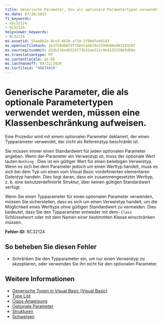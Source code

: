 ```yaml
---
title: Generische Parameter, die als optionale Parametertypen verwendet werden, müssen eine Klassenbeschränkung aufweisen.
ms.date: 07/20/2015
f1_keywords:
- vbc32124
- bc32124
helpviewer_keywords:
- BC32124
ms.assetid: 55aa8b2a-9ce3-4620-a710-2f9b0feb6143
ms.openlocfilehash: 2e3f50d08fdf78b5ca9bf9e3399b00ed0328320f
ms.sourcegitcommit: d2db216e46323f73b32ae312c9e4135258e5d68e
ms.translationtype: MT
ms.contentlocale: de-DE
ms.lasthandoff: 09/22/2020
ms.locfileid: "90874028"
---
```

# <a name="generic-parameters-used-as-optional-parameter-types-must-be-class-constrained"></a>Generische Parameter, die als optionale Parametertypen verwendet werden, müssen eine Klassenbeschränkung aufweisen.

Eine Prozedur wird mit einem optionalen Parameter deklariert, der einen Typparameter verwendet, der nicht als Referenztyp beschränkt ist.  
  
 Sie müssen immer einen Standardwert für jeden optionalen Parameter angeben. Wenn der-Parameter ein Verweistyp ist, muss der optionale Wert lauten `Nothing` . Dies ist ein gültiger Wert für einen beliebigen Verweistyp. Wenn es sich bei dem Parameter jedoch um einen Werttyp handelt, muss es sich bei dem Typ um einen vom Visual Basic vordefinierten elementaren Datentyp handeln. Dies liegt daran, dass ein zusammengesetzter Werttyp, z. b. eine benutzerdefinierte Struktur, über keinen gültigen Standardwert verfügt.  
  
 Wenn Sie einen Typparameter für einen optionalen Parameter verwenden, müssen Sie sicherstellen, dass es sich um einen Verweistyp handelt, um die Möglichkeit eines Werttyps ohne gültigen Standardwert zu vermeiden. Dies bedeutet, dass Sie den Typparameter entweder mit dem- `Class` Schlüsselwort oder mit dem Namen einer bestimmten Klasse einschränken müssen.  
  
 **Fehler-ID:** BC32124  
  
## <a name="to-correct-this-error"></a>So beheben Sie diesen Fehler  
  
- Schränken Sie den Typparameter ein, um nur einen Verweistyp zu akzeptieren, oder verwenden Sie ihn nicht für den optionalen Parameter.  
  
## <a name="see-also"></a>Weitere Informationen

- [Generische Typen in Visual Basic (Visual Basic)](../../programming-guide/language-features/data-types/generic-types.md)
- [Type List](../statements/type-list.md)
- [Class-Anweisung](../statements/class-statement.md)
- [Optionale Parameter](../../programming-guide/language-features/procedures/optional-parameters.md)
- [Strukturen](../../programming-guide/language-features/data-types/structures.md)
- [Schweigen](../nothing.md)
